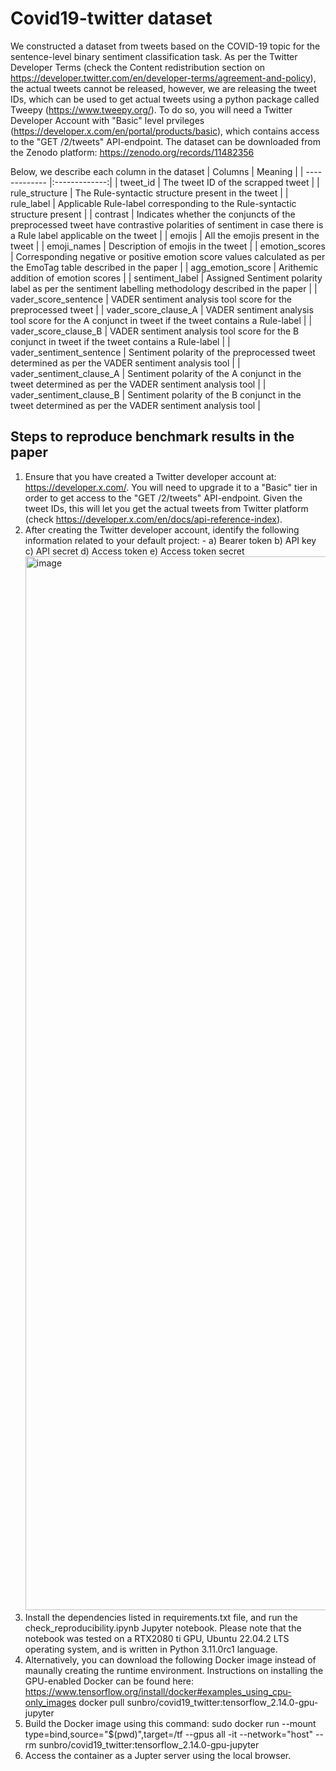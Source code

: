 # Covid19-twitter dataset
We constructed a dataset from tweets based on the COVID-19 topic for the sentence-level binary sentiment classification task. As per the Twitter Developer Terms (check the Content redistribution section on https://developer.twitter.com/en/developer-terms/agreement-and-policy), the actual tweets cannot be released, however, we are releasing the tweet IDs, which can be used to get actual tweets using a python package called Tweepy (https://www.tweepy.org/). To do so, you will need a Twitter Developer Account with "Basic" level prvileges (https://developer.x.com/en/portal/products/basic), which contains access to the "GET /2/tweets" API-endpoint. The dataset can be downloaded from the Zenodo platform: https://zenodo.org/records/11482356

Below, we describe each column in the dataset
| Columns        | Meaning      |
| ------------- |:-------------:|
| tweet_id      | The tweet ID of the scrapped tweet |
| rule_structure | The Rule-syntactic structure present in the tweet |
| rule_label | Applicable Rule-label corresponding to the Rule-syntactic structure present |
| contrast | Indicates whether the conjuncts of the preprocessed tweet have contrastive polarities of sentiment in case there is a Rule label applicable on the tweet |
| emojis | All the emojis present in the tweet |
| emoji_names | Description of emojis in the tweet |
| emotion_scores | Corresponding negative or positive emotion score values calculated as per the EmoTag table described in the paper |
| agg_emotion_score | Arithemic addition of emotion scores |
| sentiment_label | Assigned Sentiment polarity label as per the sentiment labelling methodology described in the paper |
| vader_score_sentence | VADER sentiment analysis tool score for the preprocessed tweet |
| vader_score_clause_A | VADER sentiment analysis tool score for the A conjunct in tweet if the tweet contains a Rule-label |
| vader_score_clause_B | VADER sentiment analysis tool score for the B conjunct in tweet if the tweet contains a Rule-label |
| vader_sentiment_sentence | Sentiment polarity of the preprocessed tweet determined as per the VADER sentiment analysis tool |
| vader_sentiment_clause_A | Sentiment polarity of the A conjunct in the tweet determined as per the VADER sentiment analysis tool |
| vader_sentiment_clause_B | Sentiment polarity of the B conjunct in the tweet determined as per the VADER sentiment analysis tool |

## Steps to reproduce benchmark results in the paper
1) Ensure that you have created a Twitter developer account at: <https://developer.x.com/>. You will need to upgrade it to a "Basic" tier in order to get access to the "GET /2/tweets" API-endpoint. Given the tweet IDs, this will let you get the actual tweets from Twitter platform (check https://developer.x.com/en/docs/api-reference-index).
2) After creating the Twitter developer account, identify the following information related to your default project: -
   a) Bearer token
   b) API key
   c) API secret
   d) Access token
   e) Access token secret
   <img width="1686" alt="image" src="https://github.com/shashgpt/Covid19-twitter/assets/22150410/be8a93c1-f2a6-4669-bf19-31aca409478f">
3) Install the dependencies listed in requirements.txt file, and run the check_reproducibility.ipynb Jupyter notebook. Please note that the notebook was tested on a RTX2080 ti GPU, Ubuntu 22.04.2 LTS operating system, and is written in Python 3.11.0rc1 language.
4) Alternatively, you can download the following Docker image instead of maunally creating the runtime environment. Instructions on installing the GPU-enabled Docker can be found here: https://www.tensorflow.org/install/docker#examples_using_cpu-only_images
   docker pull sunbro/covid19_twitter:tensorflow_2.14.0-gpu-jupyter
5) Build the Docker image using this command: sudo docker run --mount type=bind,source="$(pwd)",target=/tf --gpus all -it --network="host" --rm sunbro/covid19_twitter:tensorflow_2.14.0-gpu-jupyter
6) Access the container as a Jupter server using the local browser.

